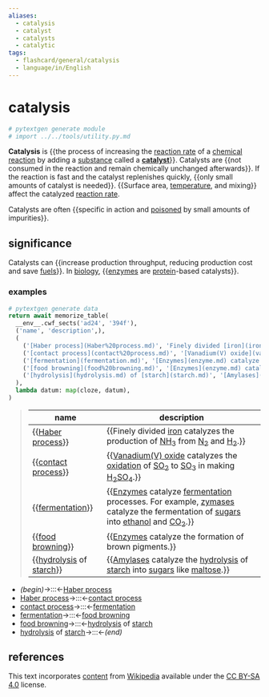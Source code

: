 ```yaml
---
aliases:
  - catalysis
  - catalyst
  - catalysts
  - catalytic
tags:
  - flashcard/general/catalysis
  - language/in/English
---
```


# catalysis

```Python
# pytextgen generate module
# import ../../tools/utility.py.md
```

__Catalysis__ is {{the process of increasing the [reaction rate](reaction%20rate.md) of a [chemical reaction](chemical%20reaction.md) by adding a [substance](chemical%20substance.md) called a __[catalyst](catalysis.md)__}}. Catalysts are {{not consumed in the reaction and remain chemically unchanged afterwards}}. If the reaction is fast and the catalyst replenishes quickly, {{only small amounts of catalyst is needed}}. {{Surface area, [temperature](temperature.md), and mixing}} affect the catalyzed [reaction rate](reaction%20rate.md). <!--SR:!2025-05-15,538,310!2026-01-06,596,290!2024-09-14,396,363!2025-03-25,308,303-->

Catalysts are often {{specific in action and [poisoned](catalyst%20poisoning.md) by small amounts of impurities}}. <!--SR:!2025-07-07,567,323-->

## significance

Catalysts can {{increase production throughput, reducing production cost and save [fuels](fuel.md)}}. In [biology](biology.md), {{[enzymes](enzyme.md) are [protein](protein.md)-based catalysts}}. <!--SR:!2025-09-14,428,250!2026-07-02,840,290-->

### examples

```Python
# pytextgen generate data
return await memorize_table(
  __env__.cwf_sects('ad24', '394f'),
  ('name', 'description',),
  (
    ('[Haber process](Haber%20process.md)', 'Finely divided [iron](iron.md) catalyzes the production of [NH<sub>3</sub>](ammonia.md) from [N<sub>2</sub>](nitrogen.md) and [H<sub>2</sub>](hydrogen.md).',),
    ('[contact process](contact%20process.md)', '[Vanadium(V) oxide](vanadium(V)%20oxide.md) catalyzes the [oxidation](redox%20reaction.md) of [SO<sub>2</sub>](sulfur%20dioxide.md) to [SO<sub>3</sub>](sulfur%20trioxide.md) in making [H<sub>2</sub>SO<sub>4</sub>](sulfuric%20acid.md).',),
    ('[fermentation](fermentation.md)', '[Enzymes](enzyme.md) catalyze [fermentation](fermentation.md) processes. For example, [zymases](zymase.md) catalyze the fermentation of [sugars](sugar.md) into [ethanol](ethanol.md) and [CO<sub>2</sub>](carbon%20dioxide.md).',),
    ('[food browning](food%20browning.md)', '[Enzymes](enzyme.md) catalyze the formation of brown pigments.',),
    ('[hydrolysis](hydrolysis.md) of [starch](starch.md)', '[Amylases](amylase.md) catalyze the [hydrolysis](hydrolysis.md) of [starch](starch.md) into [sugars](sugar.md) like [maltose](maltose.md).',),
  ),
  lambda datum: map(cloze, datum),
)
```

<!--pytextgen generate section="ad24"--><!-- The following content is generated at 2023-04-04T20:30:18.373062+08:00. Any edits will be overridden! -->

> | name | description |
> |-|-|
> | {{[Haber process](Haber%20process.md)}} | {{Finely divided [iron](iron.md) catalyzes the production of [NH<sub>3</sub>](ammonia.md) from [N<sub>2</sub>](nitrogen.md) and [H<sub>2</sub>](hydrogen.md).}} |
> | {{[contact process](contact%20process.md)}} | {{[Vanadium(V) oxide](vanadium(V)%20oxide.md) catalyzes the [oxidation](redox%20reaction.md) of [SO<sub>2</sub>](sulfur%20dioxide.md) to [SO<sub>3</sub>](sulfur%20trioxide.md) in making [H<sub>2</sub>SO<sub>4</sub>](sulfuric%20acid.md).}} |
> | {{[fermentation](fermentation.md)}} | {{[Enzymes](enzyme.md) catalyze [fermentation](fermentation.md) processes. For example, [zymases](zymase.md) catalyze the fermentation of [sugars](sugar.md) into [ethanol](ethanol.md) and [CO<sub>2</sub>](carbon%20dioxide.md).}} |
> | {{[food browning](food%20browning.md)}} | {{[Enzymes](enzyme.md) catalyze the formation of brown pigments.}} |
> | {{[hydrolysis](hydrolysis.md) of [starch](starch.md)}} | {{[Amylases](amylase.md) catalyze the [hydrolysis](hydrolysis.md) of [starch](starch.md) into [sugars](sugar.md) like [maltose](maltose.md).}} | <!--SR:!2028-05-27,1464,350!2027-05-12,1078,330!2028-06-04,1470,350!2024-08-18,310,290!2028-06-24,1488,350!2025-06-03,385,210!2027-03-28,1042,330!2024-08-22,342,290!2027-04-14,1057,330!2024-11-10,352,250-->

<!--/pytextgen-->

<!--pytextgen generate section="394f"--><!-- The following content is generated at 2024-01-04T20:17:51.442492+08:00. Any edits will be overridden! -->

- _(begin)_→:::←[Haber process](Haber%20process.md) <!--SR:!2027-05-16,1081,330!2028-05-10,1450,350-->
- [Haber process](Haber%20process.md)→:::←[contact process](contact%20process.md) <!--SR:!2025-01-09,475,310!2028-04-29,1440,350-->
- [contact process](contact%20process.md)→:::←[fermentation](fermentation.md) <!--SR:!2024-11-04,161,310!2024-12-18,411,290-->
- [fermentation](fermentation.md)→:::←[food browning](food%20browning.md) <!--SR:!2027-04-03,1048,330!2024-08-02,315,270-->
- [food browning](food%20browning.md)→:::←[hydrolysis](hydrolysis.md) of [starch](starch.md) <!--SR:!2027-04-14,1056,330!2025-11-04,720,330-->
- [hydrolysis](hydrolysis.md) of [starch](starch.md)→:::←_(end)_ <!--SR:!2028-06-07,1474,350!2024-09-02,56,230-->

<!--/pytextgen-->

## references

This text incorporates [content](https://en.wikipedia.org/wiki/catalysis) from [Wikipedia](Wikipedia.md) available under the [CC BY-SA 4.0](https://creativecommons.org/licenses/by-sa/4.0/) license.

